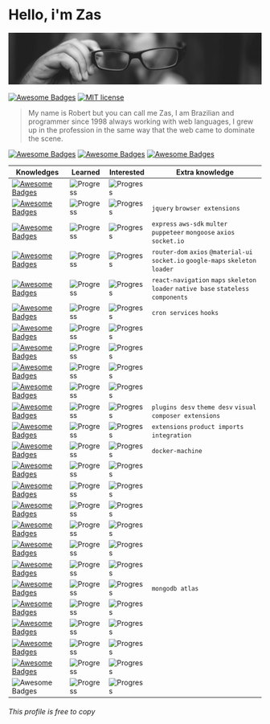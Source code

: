 

# Hello, i'm Zas

![](https://raw.githubusercontent.com/zastrich/zastrich/master/assets/imgs/profile-pic.jpg)

[![Awesome Badges](https://img.shields.io/badge/by-zastrich-red.svg)](https://code200.com.br/) [![MIT license](https://img.shields.io/badge/License-MIT-blue.svg)](https://lbesson.mit-license.org/)

> My name is Robert but you can call me Zas, I am Brazilian and programmer since 1998 always working with web languages, I grew up in the profession in the same way that the web came to dominate the scene.

[![Awesome Badges](https://img.shields.io/badge/Facebook%20-000000.svg?style=social&logo=Facebook&logoColor=1877F2)](https://fb.com/zastrich) [![Awesome Badges](https://img.shields.io/badge/Twitter%20-000000.svg?style=social&logo=Twitter&logoColor=1DA1F2)](https://twitter.com/zastrich) [![Awesome Badges](https://img.shields.io/badge/Linkedin%20-000000.svg?style=social&logo=Linkedin&logoColor=0077B5)](https://www.linkedin.com/in/zastrich/)

| Knowledges | Learned | Interested | Extra knowledge |
|--|--|--|--|
| [![Awesome Badges](https://img.shields.io/badge/Github%20-181717.svg?logo=Github&logoColor=ffffff)](https://github.com) | ![Progress](https://progress-bar.dev/97/) | ![Progress](https://progress-bar.dev/500) |
| [![Awesome Badges](https://img.shields.io/badge/Javascript%20-F7DF1E.svg?logo=JavaScript&logoColor=ffffff)](https://www.javascript.com) | ![Progress](https://progress-bar.dev/97/) | ![Progress](https://progress-bar.dev/300) | `jquery` `browser extensions`
| [![Awesome Badges](https://img.shields.io/badge/NodeJS%20-339933.svg?logo=Node.Js&logoColor=ffffff)](https://nodejs.org) | ![Progress](https://progress-bar.dev/82/) | ![Progress](https://progress-bar.dev/272) | `express` `aws-sdk` `multer` `puppeteer` `mongoose` `axios` `socket.io`
| [![Awesome Badges](https://img.shields.io/badge/React%20JS-61DAFB.svg?logo=React&logoColor=ffffff)](https://reactjs.org) | ![Progress](https://progress-bar.dev/82/) | ![Progress](https://progress-bar.dev/272) | `router-dom` `axios` `@material-ui` `socket.io` `google-maps` `skeleton loader`
| [![Awesome Badges](https://img.shields.io/badge/React%20Native-61DAFB.svg?logo=React&logoColor=ffffff)](https://reactnative.dev) | ![Progress](https://progress-bar.dev/76/) | ![Progress](https://progress-bar.dev/324) | `react-navigation` `maps` `skeleton loader` `native base` `stateless components`
| [![Awesome Badges](https://img.shields.io/badge/Strapi-2E7EEA.svg?logo=Strapi&logoColor=ffffff)](https://strapi.io) | ![Progress](https://progress-bar.dev/82) | ![Progress](https://progress-bar.dev/700) | `cron services` `hooks`
| [![Awesome Badges](https://img.shields.io/badge/GraphQL-E10098.svg?logo=GraphQL&logoColor=ffffff)](https://graphql.org) | ![Progress](https://progress-bar.dev/32) | ![Progress](https://progress-bar.dev/200) |
| [![Awesome Badges](https://img.shields.io/badge/NextJS-000000.svg?logo=Next.js&logoColor=ffffff)](https://nextjs.org) | ![Progress](https://progress-bar.dev/67) | ![Progress](https://progress-bar.dev/95) |
| [![Awesome Badges](https://img.shields.io/badge/PHP%205.x-777BB4.svg?logo=PHP&logoColor=ffffff)](https://php.net)|![Progress](https://progress-bar.dev/94/)| ![Progress](https://progress-bar.dev/60)|
| [![Awesome Badges](https://img.shields.io/badge/PHP%207.x-777BB4.svg?logo=PHP&logoColor=ffffff)](https://php.net/)|![Progress](https://progress-bar.dev/71/)| ![Progress](https://progress-bar.dev/82)|
| [![Awesome Badges](https://img.shields.io/badge/Wordpress-21759B.svg?logo=WordPress&logoColor=ffffff)](https://wordpress.org)|![Progress](https://progress-bar.dev/92)| ![Progress](https://progress-bar.dev/120)| `plugins desv` `theme desv` `visual composer extensions`
| [![Awesome Badges](https://img.shields.io/badge/WooCommerce-96588A.svg?logo=Woo&logoColor=ffffff)](https://woocommerce.com)|![Progress](https://progress-bar.dev/86)| ![Progress](https://progress-bar.dev/90)| `extensions` `product imports` `integration`
| [![Awesome Badges](https://img.shields.io/badge/Docker-2496ED.svg?logo=Docker&logoColor=ffffff)](https://www.docker.com)|![Progress](https://progress-bar.dev/52)| ![Progress](https://progress-bar.dev/200)| `docker-machine`
| [![Awesome Badges](https://img.shields.io/badge/Google%20Cloud-4285F4.svg?logo=Google%20Cloud&logoColor=ffffff)](https://cloud.google.com)|![Progress](https://progress-bar.dev/24)| ![Progress](https://progress-bar.dev/90)|
| [![Awesome Badges](https://img.shields.io/badge/Amazon%20AWS-232F3E.svg?logo=Amazon%20AWS&logoColor=ffffff)](https://aws.amazon.com)|![Progress](https://progress-bar.dev/32)| ![Progress](https://progress-bar.dev/90)|
| [![Awesome Badges](https://img.shields.io/badge/MySQL-4479A1.svg?logo=MySQL&logoColor=ffffff)](https://www.mysql.com)|![Progress](https://progress-bar.dev/81)| ![Progress](https://progress-bar.dev/95)|
| [![Awesome Badges](https://img.shields.io/badge/PostgreSQL-336791.svg?logo=PostgreSQL&logoColor=ffffff)](https://www.postgresql.org)|![Progress](https://progress-bar.dev/72)| ![Progress](https://progress-bar.dev/115)|
| [![Awesome Badges](https://img.shields.io/badge/Cassandra-1287B1.svg?logo=Cassandra&logoColor=ffffff)](https://cassandra.apache.org)|![Progress](https://progress-bar.dev/61)| ![Progress](https://progress-bar.dev/100)|
| [![Awesome Badges](https://img.shields.io/badge/SQLite-003B57.svg?logo=SQLite&logoColor=ffffff)](https://www.sqlite.org)|![Progress](https://progress-bar.dev/42)| ![Progress](https://progress-bar.dev/160)|
| [![Awesome Badges](https://img.shields.io/badge/MongoDB-47A248.svg?logo=MongoDB&logoColor=ffffff)](https://www.mongodb.com)|![Progress](https://progress-bar.dev/65)| ![Progress](https://progress-bar.dev/250)| `mongodb atlas`
| [![Awesome Badges](https://img.shields.io/badge/VS%20Code-007ACC.svg?logo=Visual%20Studio%20Code&logoColor=ffffff)](https://www.figma.com)|![Progress](https://progress-bar.dev/82)| ![Progress](https://progress-bar.dev/400)|
| [![Awesome Badges](https://img.shields.io/badge/Figma-F24E1E.svg?logo=Figma&logoColor=ffffff)](https://www.figma.com)|![Progress](https://progress-bar.dev/72)| ![Progress](https://progress-bar.dev/100)|
| [![Awesome Badges](https://img.shields.io/badge/Adobe%20Photoshop-26C9FF.svg?logo=Adobe%20Photoshop&logoColor=ffffff)](https://www.adobe.com/products/photoshop.html)|![Progress](https://progress-bar.dev/85)| ![Progress](https://progress-bar.dev/60)|
| [![Awesome Badges](https://img.shields.io/badge/Adobe%20Illustrator-F37021.svg?logo=Adobe%20Illustrator&logoColor=ffffff)](https://www.adobe.com/products/illustrator.html)|![Progress](https://progress-bar.dev/81)| ![Progress](https://progress-bar.dev/67)|
| ![Awesome Badges](https://img.shields.io/badge/English-B22234.svg?label=Language&labelColor=3C3B6E)|![Progress](https://progress-bar.dev/64)| ![Progress](https://progress-bar.dev/120)|

###### This profile is free to copy